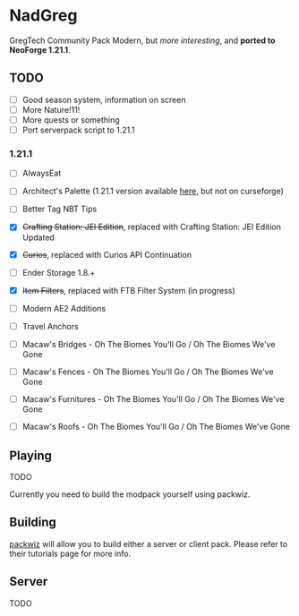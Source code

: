 # NadGreg

GregTech Community Pack Modern, but *more interesting*, and **ported to NeoForge 1.21.1**.

## TODO

- [ ] Good season system, information on screen
- [ ] More Nature!11!
- [ ] More quests or something
- [ ] Port serverpack script to 1.21.1

### 1.21.1

- [ ] AlwaysEat
- [ ] Architect's Palette (1.21.1 version available [here](https://github.com/theendercore/Architects-Palette), but not on curseforge)
- [ ] Better Tag NBT Tips
- [x] ~~Crafting Station: JEI Edition~~, replaced with Crafting Station: JEI Edition Updated
- [x] ~~Curios~~, replaced with Curios API Continuation
- [ ] Ender Storage 1.8.+
- [x] ~~Item Filters~~, replaced with FTB Filter System (in progress)
- [ ] Modern AE2 Additions
- [ ] Travel Anchors

- [ ] Macaw's Bridges - Oh The Biomes You'll Go / Oh The Biomes We've Gone
- [ ] Macaw's Fences - Oh The Biomes You'll Go / Oh The Biomes We've Gone
- [ ] Macaw's Furnitures - Oh The Biomes You'll Go / Oh The Biomes We've Gone
- [ ] Macaw's Roofs - Oh The Biomes You'll Go / Oh The Biomes We've Gone

## Playing

TODO

Currently you need to build the modpack yourself using packwiz.

## Building

[packwiz](https://packwiz.infra.link/) will allow you to build either a server or client pack.
Please refer to their tutorials page for more info.

## Server

TODO